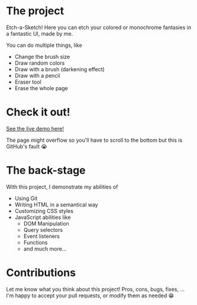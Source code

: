 # The project
Etch-a-Sketch! Here you can etch your colored or monochrome fantasies in a fantastic UI, made by me. 

You can do multiple things, like
- Change the brush size
- Draw random colors
- Draw with a brush (darkening effect)
- Draw with a pencil
- Eraser tool
- Erase the whole page

# Check it out!
[See the live demo here!](https://luiover.github.io/etch-a-sketch)

The page might overflow so you'll have to scroll to the bottom but this is GitHub's fault 😭

# The back-stage
With this project, I demonstrate my abilities of
- Using Git
- Writing HTML in a semantical way
- Customizing CSS styles
- JavaScript abilities like
    - DOM Manipulation
    - Query selectors
    - Event listeners
    - Functions
    - and much more...

# Contributions
Let me know what you think about this project! Pros, cons, bugs, fixes, ...
I'm happy to accept your pull requests, or modify them as needed 😁
